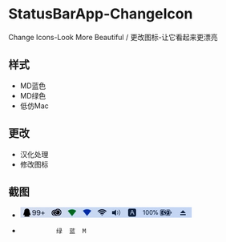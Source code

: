 # StatusBarApp-ChangeIcon
Change Icons-Look More Beautiful / 更改图标-让它看起来更漂亮

## 样式

* MD蓝色
* MD绿色
* 低仿Mac

## 更改

* 汉化处理
* 修改图标

## 截图

* ![小黄鸡](https://raw.githubusercontent.com/JamXi233/WirelessStatusBarApp-Change-Icon/master/ReadMe-Pic/info.png)
*               绿  蓝  M
